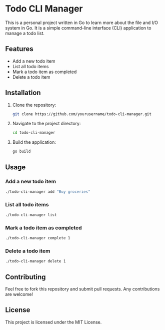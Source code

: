 # Todo CLI Manager

This is a personal project written in Go to learn more about the file and I/O system in Go. It is a simple command-line interface (CLI) application to manage a todo list.

## Features

- Add a new todo item
- List all todo items
- Mark a todo item as completed
- Delete a todo item

## Installation

1. Clone the repository:
    ```sh
    git clone https://github.com/yourusername/todo-cli-manager.git
    ```
2. Navigate to the project directory:
    ```sh
    cd todo-cli-manager
    ```
3. Build the application:
    ```sh
    go build
    ```

## Usage

### Add a new todo item
```sh
./todo-cli-manager add "Buy groceries"
```

### List all todo items
```sh
./todo-cli-manager list
```

### Mark a todo item as completed
```sh
./todo-cli-manager complete 1
```

### Delete a todo item
```sh
./todo-cli-manager delete 1
```

## Contributing

Feel free to fork this repository and submit pull requests. Any contributions are welcome!

## License

This project is licensed under the MIT License.